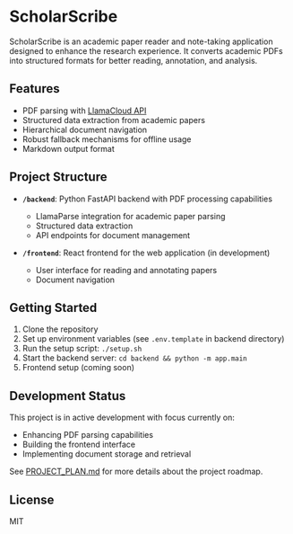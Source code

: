 # ScholarScribe

ScholarScribe is an academic paper reader and note-taking application designed to enhance the research experience. It converts academic PDFs into structured formats for better reading, annotation, and analysis.

## Features

- PDF parsing with [LlamaCloud API](https://docs.llamaindex.ai/en/latest/api_reference/llama_parse/)
- Structured data extraction from academic papers
- Hierarchical document navigation
- Robust fallback mechanisms for offline usage
- Markdown output format

## Project Structure

- **`/backend`**: Python FastAPI backend with PDF processing capabilities
  - LlamaParse integration for academic paper parsing
  - Structured data extraction
  - API endpoints for document management
  
- **`/frontend`**: React frontend for the web application (in development)
  - User interface for reading and annotating papers
  - Document navigation

## Getting Started

1. Clone the repository
2. Set up environment variables (see `.env.template` in backend directory)
3. Run the setup script: `./setup.sh`
4. Start the backend server: `cd backend && python -m app.main`
5. Frontend setup (coming soon)

## Development Status

This project is in active development with focus currently on:
- Enhancing PDF parsing capabilities
- Building the frontend interface
- Implementing document storage and retrieval

See [PROJECT_PLAN.md](PROJECT_PLAN.md) for more details about the project roadmap.

## License

MIT
